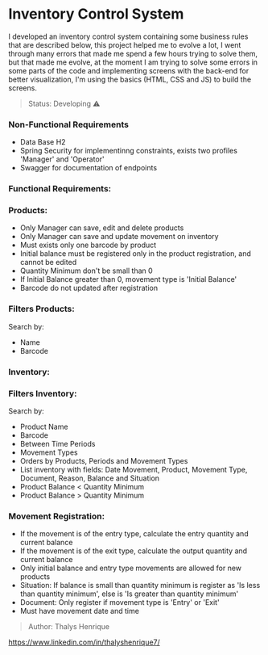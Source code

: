 # Inventory Control System

<p>I developed an inventory control system containing some business rules that are described below, this project helped me to evolve a lot, I went through many errors that made me spend a few hours trying to solve them, but that made me evolve, at the moment I am trying to solve some errors in some parts of the code and implementing screens with the back-end for better visualization, I'm using the basics (HTML, CSS and JS) to build the screens.</p>

> Status: Developing ⚠️

### Non-Functional Requirements
+ Data Base H2
+ Spring Security for implementinng constraints, exists two profiles 'Manager' and 'Operator'
+ Swagger for documentation of endpoints

### Functional Requirements:
### Products:
+ Only Manager can save, edit and delete products
+ Only Manager can save and update movement on inventory
+ Must exists only one barcode by product
+ Initial balance must be registered only in the product registration, and cannot be edited
+ Quantity Minimum don't be small than 0
+ If Initial Balance greater than 0, movement type is 'Initial Balance'
+ Barcode do not updated after registration

### Filters Products:
Search by:
+ Name
+ Barcode

### Inventory:

### Filters Inventory:
Search by: 
+ Product Name
+ Barcode
+ Between Time Periods
+ Movement Types
+ Orders by Products, Periods and Movement Types
+ List inventory with fields: Date Movement, Product, Movement Type, Document, Reason, Balance and Situation
+ Product Balance < Quantity Minimum
+ Product Balance > Quantity Minimum

### Movement Registration:
+ If the movement is of the entry type, calculate the entry quantity and current balance
+ If the movement is of the exit type, calculate the output quantity and current balance
+ Only initial balance and entry type movements are allowed for new products
+ Situation: If balance is small than quantity minimum is register as 'Is less than quantity minimum', else is 'Is greater than quantity minimum'
+ Document: Only register if movement type is 'Entry' or 'Exit'
+ Must have movement date and time

> Author: Thalys Henrique

https://www.linkedin.com/in/thalyshenrique7/
